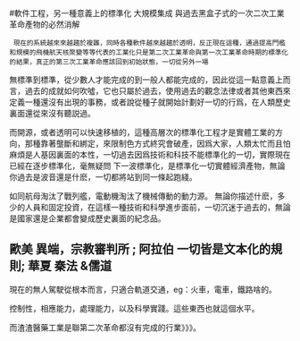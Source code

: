 #軟件工程，另一種意義上的標準化 大規模集成  與過去黑盒子式的一次二次工業革命產物的必然消解

     現在的系統越來來越趨於複雜，同時各種軟件越來越趨於透明，反正現在這種，通過提高門檻和規模的飛機航天核聚變等等代表的工業化只是第二次工業革命與第一次工業革命時期的標準化的結果，真正的第三次工業革命應該回到初始狀態，一切從另外一場
 無標準到標準，從少數人才能完成的到一般人都能完成的，因此從這一點意義上而言，過去的成就如何吹噓，它也只屬於過去，使用過去的觀念法律或者其他東西來定義一種還沒有出現的事務，或者說從種子就開始計劃好一切的行爲，在人類歷史裏面還從來沒有聽説過。

   而開源，或者透明可以快速移植的，這種高層次的標準化工程才是實體工業的方向，那種靠著壟斷和綁定，來限制色方式終究會破產，因爲大家，人類太忙而且怕麻煩是人基因裏面的本性，一切過去因爲技術和科技不能標準化的一切，實際現在已經在逐步標準化，毫無疑問
   下一波標準化，是標準化一切實體經濟產物，無論你過去是波音還是什麽，一切都將站到同一條起跑綫。

如同航母淘汰了戰列艦，電動機淘汰了機械傳動的動力源。  無論你描述什麽，多少的人員和固定投資，在這樣一種技術和科學進步面前，一切沉迷于過去的，無論是國家還是企業都會變成歷史裏面的紀念品。













## 歐美 異端，宗教審判所 ; 阿拉伯 一切皆是文本化的規則; 華夏 秦法 &儒道

現在的無人駕駛從根本而言，只適合軌道交通，eg：火車，電車，鐵路啥的。

   控制性，相應能力，處理能力，以及科學實踐。這些東西也就這個水平。

而渣渣醫藥工業是聯第二次革命都沒有完成的行業》》》。